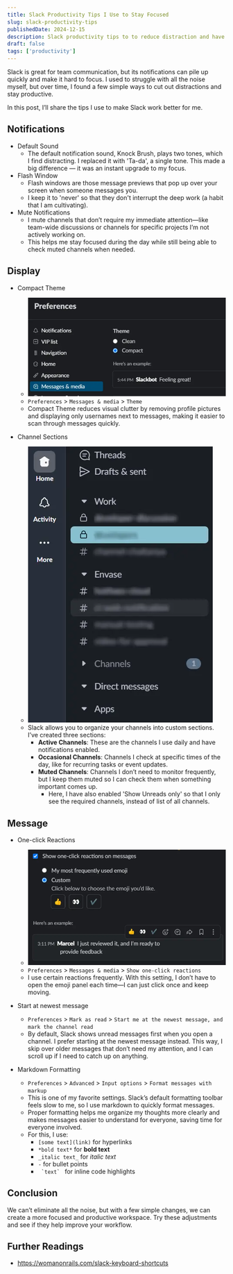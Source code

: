 ```yaml
---
title: Slack Productivity Tips I Use to Stay Focused
slug: slack-productivity-tips
publishedDate: 2024-12-15
description: Slack productivity tips to to reduce distraction and have deep work.
draft: false
tags: ['productivity']
---
```


Slack is great for team communication, but its notifications can pile up quickly and make it hard to focus. I used to struggle with all the noise myself, but over time, I found a few simple ways to cut out distractions and stay productive.

In this post, I’ll share the tips I use to make Slack work better for me.

## Notifications

- Default Sound
  - The default notification sound, Knock Brush, plays two tones, which I find distracting. I replaced it with 'Ta-da', a single tone. This made a big difference — it was an instant upgrade to my focus.
- Flash Window
  - Flash windows are those message previews that pop up over your screen when someone messages you.
  - I keep it to 'never' so that they don't interrupt the deep work (a habit that I am cultivating).
- Mute Notifications
  - I mute channels that don’t require my immediate attention—like team-wide discussions or channels for specific projects I’m not actively working on.
  - This helps me stay focused during the day while still being able to check muted channels when needed.

## Display

- Compact Theme
  - ![compact theme](compact-theme.webp)
  - `Preferences` > `Messages & media` > `Theme`
  - Compact Theme reduces visual clutter by removing profile pictures and displaying only usernames next to messages, making it easier to scan through messages quickly.

- Channel Sections
  - ![channel sections](channel-sections.webp)
  - Slack allows you to organize your channels into custom sections. I’ve created three sections:
    - **Active Channels**: These are the channels I use daily and have notifications enabled.
    - **Occasional Channels**: Channels I check at specific times of the day, like for recurring tasks or event updates.
    - **Muted Channels**: Channels I don’t need to monitor frequently, but I keep them muted so I can check them when something important comes up.
      - Here, I have also enabled 'Show Unreads only' so that I only see the required channels, instead of list of all channels.

## Message

- One-click Reactions
  - ![one click reaction](one-click-reaction.webp 'heres caption')
  - `Preferences` > `Messages & media` > `Show one-click reactions`
  - I use certain reactions frequently. With this setting, I don’t have to open the emoji panel each time—I can just click once and keep moving.

- Start at newest message
  - `Preferences` > `Mark as read` > `Start me at the newest message, and mark the channel read`
  - By default, Slack shows unread messages first when you open a channel. I prefer starting at the newest message instead. This way, I skip over older messages that don’t need my attention, and I can scroll up if I need to catch up on anything.

- Markdown Formatting
  - `Preferences` > `Advanced` > `Input options` > `Format messages with markup`
  - This is one of my favorite settings. Slack’s default formatting toolbar feels slow to me, so I use markdown to quickly format messages.
  - Proper formatting helps me organize my thoughts more clearly and makes messages easier to understand for everyone, saving time for everyone involved.
  - For this, I use:
    - `[some text](link)` for hyperlinks
    - `*bold text*` for **bold text**
    - `_italic text_` for _italic text_
    - `-` for bullet points
    - ```  `text`  ```  for inline code highlights

## Conclusion

We can’t eliminate all the noise, but with a few simple changes, we can create a more focused and productive workspace. Try these adjustments and see if they help improve your workflow.

## Further Readings

- https://womanonrails.com/slack-keyboard-shortcuts
